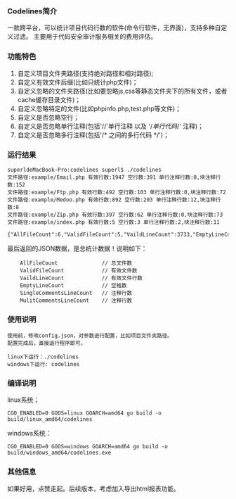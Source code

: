 ### Codelines简介

一款跨平台，可以统计项目代码行数的软件(命令行软件，无界面)，支持多种自定义过滤。
主要用于代码安全审计服务相关的费用评估。

### 功能特色

1. 自定义项目文件夹路径(支持绝对路径和相对路径);
2. 自定义有效文件后缀(比如只统计php文件)；
3. 自定义忽略的文件夹路径(比如要忽略js,css等静态文件夹下的所有文件，或者cache缓存目录文件)；
4. 自定义忽略特定的文件(比如phpinfo.php,test.php等文件)；
5. 自定义是否忽略空行；
6. 自定义是否忽略单行注释(包括'//'单行注释 以及 '/*单行代码*/' 注释)；
7. 自定义是否忽略多行注释(包括'/* 之间的多行代码 */')；


### 运行结果
```
superldeMacBook-Pro:codelines superl$ ./codelines
文件路径:example/Email.php 有效行数:1947 空行数:391 单行注释行数:0,块注释行数:152
文件路径:example/Ftp.php 有效行数:492 空行数:103 单行注释行数:0,块注释行数:72
文件路径:example/Medoo.php 有效行数:892 空行数:203 单行注释行数:12,块注释行数:8
文件路径:example/Zip.php 有效行数:397 空行数:62 单行注释行数:0,块注释行数:73
文件路径:example/index.php 有效行数:5 空行数:3 单行注释行数:2,块注释行数:11

{"AllFileCount":6,"ValidFileCount":5,"VaildLineCount":3733,"EmptyLineCount":762,"SingleCommentsLineCount":14,"MulitCommentsLineCount":316}
```

最后返回的JSON数据，是总统计数据！说明如下：
```
	AllFileCount              // 总文件数
	ValidFileCount            // 有效文件数
	VaildLineCount            // 有效文件行数
	EmptyLineCount            // 空格数
	SingleCommentsLineCount   // 注释行数
	MulitCommentsLineCount    // 注释行数
```

### 使用说明
```
使用前，修改config.json，对参数进行配置，比如项目文件夹路径。
配置完成后，直接运行程序即可。

linux下运行：./codelines
windows下运行: codelines
```

### 编译说明
linux系统；
```
CGO_ENABLED=0 GOOS=linux GOARCH=amd64 go build -o build/linux_amd64/codelines
```

windows系统：
```
CGO_ENABLED=0 GOOS=windows GOARCH=amd64 go build -o build/windows_amd64/codelines.exe
```

### 其他信息

如果好用，点赞走起。后续版本，考虑加入导出html报表功能。